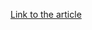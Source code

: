 [Link to the article](https://forcepoint.com/blog/security-labs/autocad-malware-computer-aided-theft)

